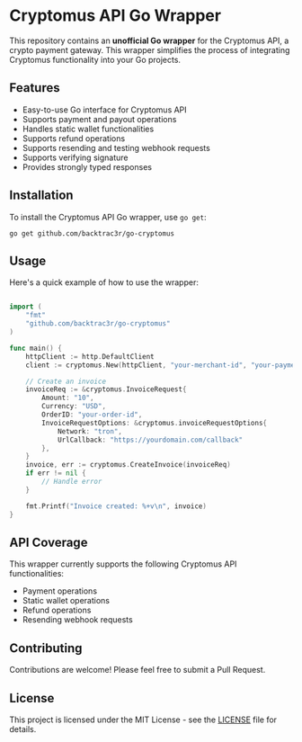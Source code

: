 # Cryptomus API Go Wrapper

This repository contains an **unofficial Go wrapper** for the Cryptomus API, a crypto payment gateway. This wrapper simplifies the process of integrating Cryptomus functionality into your Go projects.

## Features

- Easy-to-use Go interface for Cryptomus API
- Supports payment and payout operations
- Handles static wallet functionalities
- Supports refund operations
- Supports resending and testing webhook requests
- Supports verifying signature
- Provides strongly typed responses

## Installation

To install the Cryptomus API Go wrapper, use `go get`:

```
go get github.com/backtrac3r/go-cryptomus
```

## Usage

Here's a quick example of how to use the wrapper:

```go

import (
    "fmt"
    "github.com/backtrac3r/go-cryptomus"
)

func main() {
    httpClient := http.DefaultClient
    client := cryptomus.New(httpClient, "your-merchant-id", "your-payment-api-key", "your-payout-api-key")

    // Create an invoice
    invoiceReq := &cryptomus.InvoiceRequest{
        Amount: "10",
        Currency: "USD",
        OrderID: "your-order-id",
        InvoiceRequestOptions: &cryptomus.invoiceRequestOptions{
            Network: "tron",
            UrlCallback: "https://yourdomain.com/callback"
        },
    }
    invoice, err := cryptomus.CreateInvoice(invoiceReq)
    if err != nil {
        // Handle error
    }

    fmt.Printf("Invoice created: %+v\n", invoice)
}
```

## API Coverage

This wrapper currently supports the following Cryptomus API functionalities:

- Payment operations
- Static wallet operations
- Refund operations
- Resending webhook requests

## Contributing

Contributions are welcome! Please feel free to submit a Pull Request.

## License

This project is licensed under the MIT License - see the [LICENSE](LICENSE) file for details.
